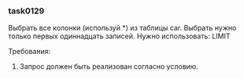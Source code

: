 
### task0129

Выбрать все колонки (используй *) из таблицы car. 
Выбрать нужно только первых одиннадцать записей.
Нужно использовать: LIMIT


Требования:
1.	Запрос должен быть реализован согласно условию.


